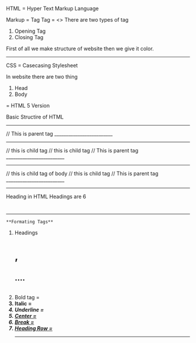 
HTML = Hyper Text Markup Language

Markup = Tag 
Tag = <>
There are two types of tag 
1. Opening Tag <tag>
2. Closing Tag </Tag>

First of all we make structure of website then we give it color.
______________________________________________________________________

CSS = Casecasing Stylesheet

In website there are two thing 
1. Head
2. Body

<!doctype html> = HTML 5 Version
Basic Structire of HTML

_________________________
<html>
  // This is parent tag
</html>
_________________________

_________________________
<html>
  <head>
    // this is child tag
  </head>
  <body>
    // this is child tag
  </body>
// This is parent tag
</html>
_________________________


_________________________
<html>
  <head>
    // this is child tag of body
    <title> my first website</title>
  </head>
  <body>
    // this is child tag
  </body>
// This is parent tag
</html>
_________________________


__________________________________________________________________________________
Heading in HTML
Headings are 6 
<h1></h1>
<H2></H2>
<h3></h3>
<h4></h4>
<h5></h5>
<h6></h6>

__________________________________________________________________________________
    **Formating Tags**
1. Headings <H1>, <H2> .... <H6>
2. Bold tag = <b>
3. Italic = <i>
4. Underline = <u>
5. Center = <center>
6. Break = <br>
7. Heading Row = <hr>



